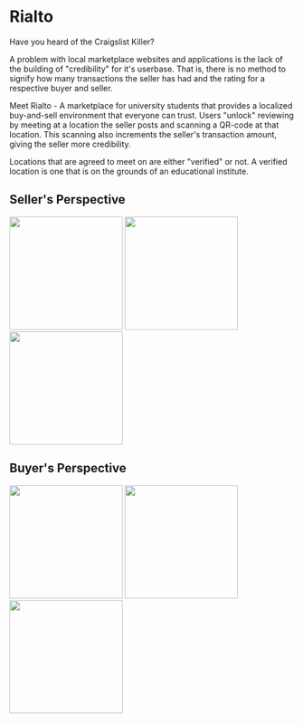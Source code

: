 # Rialto 
Have you heard of the Craigslist Killer?

A problem with local marketplace websites and applications is the lack of the building of "credibility"
for it's userbase. That is, there is no method to signify how many transactions the seller has had and
the rating for a respective buyer and seller.

Meet Rialto - A marketplace for university students that provides a localized buy-and-sell environment 
that everyone can trust. Users "unlock" reviewing by meeting at a location the seller posts and scanning
a QR-code at that location. This scanning also increments the seller's transaction amount, giving the seller
more credibility.

Locations that are agreed to meet on are either "verified" or not. A verified location is one that is
on the grounds of an educational institute.

## Seller's Perspective
<p float="middle">
  <img src="https://i.imgur.com/X4P9sYi.gif" width="200" />
  <img src="https://i.imgur.com/qzzzvS7.gif" width="200" /> 
  <img src="https://i.imgur.com/0oRkvV7.gif" width="200" />
</p>

## Buyer's Perspective
<p float="middle">
  <img src="https://i.imgur.com/X4P9sYi.gif" width="200" />
  <img src="https://i.imgur.com/JWXDCwz.gif" width="200" /> 
  <img src="https://i.imgur.com/xtsX2x3.gif" width="200" />
</p>
